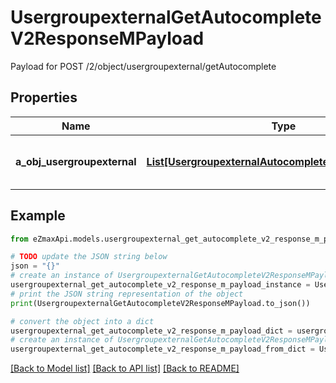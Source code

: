 # UsergroupexternalGetAutocompleteV2ResponseMPayload

Payload for POST /2/object/usergroupexternal/getAutocomplete

## Properties

Name | Type | Description | Notes
------------ | ------------- | ------------- | -------------
**a_obj_usergroupexternal** | [**List[UsergroupexternalAutocompleteElementResponse]**](UsergroupexternalAutocompleteElementResponse.md) | An array of Usergroupexternal autocomplete element response. | 

## Example

```python
from eZmaxApi.models.usergroupexternal_get_autocomplete_v2_response_m_payload import UsergroupexternalGetAutocompleteV2ResponseMPayload

# TODO update the JSON string below
json = "{}"
# create an instance of UsergroupexternalGetAutocompleteV2ResponseMPayload from a JSON string
usergroupexternal_get_autocomplete_v2_response_m_payload_instance = UsergroupexternalGetAutocompleteV2ResponseMPayload.from_json(json)
# print the JSON string representation of the object
print(UsergroupexternalGetAutocompleteV2ResponseMPayload.to_json())

# convert the object into a dict
usergroupexternal_get_autocomplete_v2_response_m_payload_dict = usergroupexternal_get_autocomplete_v2_response_m_payload_instance.to_dict()
# create an instance of UsergroupexternalGetAutocompleteV2ResponseMPayload from a dict
usergroupexternal_get_autocomplete_v2_response_m_payload_from_dict = UsergroupexternalGetAutocompleteV2ResponseMPayload.from_dict(usergroupexternal_get_autocomplete_v2_response_m_payload_dict)
```
[[Back to Model list]](../README.md#documentation-for-models) [[Back to API list]](../README.md#documentation-for-api-endpoints) [[Back to README]](../README.md)



